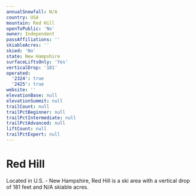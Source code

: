 ```yaml
---
annualSnowfall: N/A
country: USA
mountain: Red Hill
openToPublic: 'No'
owner: Independent
passAffiliations: ''
skiableAcres: ''
skied: 'No'
state: New Hampshire
surfaceLiftsOnly: 'Yes'
verticalDrop: '181'
operated:
  '2324': true
  '2425': true
website: ''
elevationBase: null
elevationSummit: null
trailCount: null
trailPctBeginner: null
trailPctIntermediate: null
trailPctAdvanced: null
liftCount: null
trailPctExpert: null
---
```



# Red Hill

Located in U.S. - New Hampshire, Red Hill is a ski area with a vertical drop of 181 feet and N/A skiable acres.
